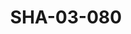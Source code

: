 ---
pid: SHA-03-080
title: SHA-03-080
language: ar
original_label: 
rights: شرحبيل احمد
location_of_original: شرحبيل احمد
photographer_or_studio: 
scanned_from: photograph 8.9 by 13.9
_date: '1965'
location: الخرطوم
description: شرحبيل احمد بالفلوت
additional_notes: 
permission_display: 'yes'
on_server: 'no'
on_website: 'no'
permalink: /photopages/ar/SHA-03-080
layout: photo-page
---